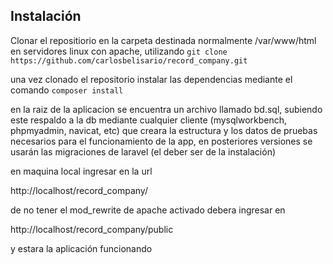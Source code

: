 ## Instalación

Clonar el repositiorio en la carpeta destinada normalmente /var/www/html en servidores linux con apache, utilizando 
    `git clone https://github.com/carlosbelisario/record_company.git`

una vez clonado el repositorio instalar las dependencias mediante el comando
    `composer install` 

en la raiz de la aplicacion se encuentra un archivo llamado bd.sql, subiendo este respaldo a la db mediante cualquier cliente (mysqlworkbench, phpmyadmin, navicat, etc) que creara la estructura y los datos de pruebas necesarios para el funcionamiento de la app, en posteriores versiones se usarán las migraciones de laravel (el deber ser de la instalación)

en maquina local ingresar en la url

http://localhost/record_company/

de no tener el mod_rewrite de apache activado debera ingresar en 

http://localhost/record_company/public

y estara la aplicación funcionando





